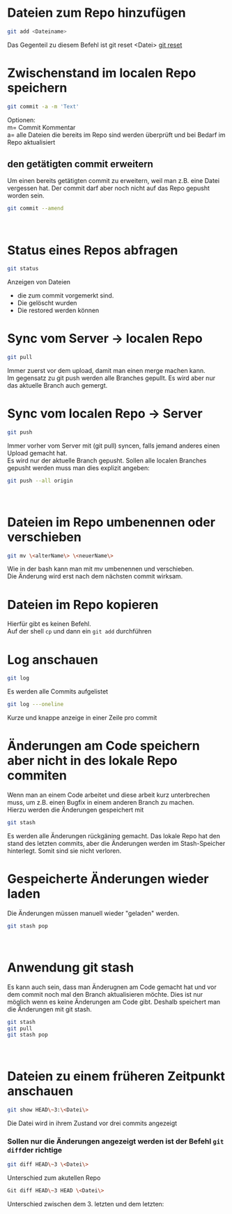 # Dateien zum Repo hinzufügen

```bash
git add <Dateiname>
```

Das Gegenteil zu diesem Befehl ist git reset \<Datei>
[git reset](../git%20-%20GitHub_GitLab/06_Tägliche%20git_%20Wiederherstellung%20_%20Undo.md#datei-im-arbeitsverzeichnis-behalten-aber-im-repostage-entfernen)
# Zwischenstand im localen Repo speichern

```bash
git commit -a -m 'Text'
```

Optionen:  
m= Commit Kommentar  
a= alle Dateien die bereits im Repo sind werden überprüft und bei Bedarf im Repo aktualisiert

## den getätigten commit erweitern

Um einen bereits getätigten commit zu erweitern, weil man z.B. eine Datei vergessen hat. Der commit darf aber noch nicht auf das Repo gepusht worden sein.

```bash
git commit --amend
```

&nbsp;

# Status eines Repos abfragen

```bash
git status
```

Anzeigen von Dateien

- die zum commit vorgemerkt sind.
- Die gelöscht wurden
- Die restored werden können

# Sync vom Server -> localen Repo

```bash
git pull
```

Immer zuerst vor dem upload, damit man einen merge machen kann.  
Im gegensatz zu git push werden alle Branches gepullt. Es wird aber nur das aktuelle Branch auch gemergt.

# Sync vom localen Repo -> Server

```bash
git push
```

Immer vorher vom Server mit (git pull) syncen, falls jemand anderes einen Upload gemacht hat.  
Es wird nur der aktuelle Branch gepusht. Sollen alle localen Branches gepusht werden muss man dies explizit angeben:

```bash
git push --all origin
```

&nbsp;

# Dateien im Repo umbenennen oder verschieben

```bash
git mv \<alterName\> \<neuerName\>
```

Wie in der bash kann man mit mv umbenennen und verschieben.  
Die Änderung wird erst nach dem nächsten commit wirksam.

# Dateien im Repo kopieren

Hierfür gibt es keinen Befehl.  
Auf der shell `cp` und dann ein `git add` durchführen

# Log anschauen

```bash
git log
```

Es werden alle Commits aufgelistet

```bash
git log ---oneline
```

Kurze und knappe anzeige in einer Zeile pro commit

# Änderungen am Code speichern aber nicht in des lokale Repo commiten

Wenn man an einem Code arbeitet und diese arbeit kurz unterbrechen muss, um z.B. einen Bugfix in einem anderen Branch zu machen.  
Hierzu werden die Änderungen gespeichert mit

```bash
git stash
```

Es werden alle Änderungen rückgäning gemacht. Das lokale Repo hat den stand des letzten commits, aber die Änderungen werden im Stash-Speicher hinterlegt. Somit sind sie nicht verloren.

# Gespeicherte Änderungen wieder laden

Die Änderungen müssen manuell wieder "geladen" werden.

```bash
git stash pop
```

&nbsp;

# Anwendung git stash

Es kann auch sein, dass man Änderugnen am Code gemacht hat und vor dem commit noch mal den Branch aktualisieren möchte. Dies ist nur möglich wenn es keine Änderungen am Code gibt. Deshalb speichert man die Änderungen mit git stash.

```bash
git stash
git pull
git stash pop
```

&nbsp;

# Dateien zu einem früheren Zeitpunkt anschauen

```bash
git show HEAD\~3:\<Datei\>
```

Die Datei wird in ihrem Zustand vor drei commits angezeigt

### Sollen nur die Änderungen angezeigt werden ist der Befehl `git diff`der richtige

```bash
git diff HEAD\~3 \<Datei\>
```

Unterschied zum akutellen Repo

```bash
Git diff HEAD\~3 HEAD \<Datei\>
```

Unterschied zwischen dem 3. letzten und dem letzten:
